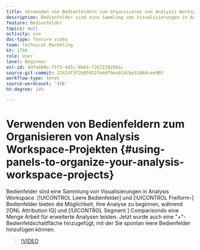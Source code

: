 ```yaml
---
title: Verwenden von Bedienfeldern zum Organisieren von Analysis Workspace-Projekten
description: Bedienfelder sind eine Sammlung von Visualisierungen in Analysis Workspace. Leere Bedienfelder und Freiform-Bedienfelder sind Orte, an denen Sie Ihre Analyse beginnen können, während Attribution IQ und Segmentvergleich für fortgeschrittenere Analysen eine große Herausforderung darstellen. Jetzt wurde auch eine "+"-Bedienfeldschaltfläche hinzugefügt, mit der Sie spontan leere Bedienfelder hinzufügen können.
feature: Bedienfelder
topics: null
activity: use
doc-type: feature video
team: Technical Marketing
kt: 1756
role: User
level: Beginner
exl-id: 4dfe699c-f5f3-4d5c-8b64-f2072292901c
source-git-commit: 32424f3f2b05952fe4df9ea91dcbe51684cee905
workflow-type: tm+mt
source-wordcount: '116'
ht-degree: 14%

---
```


# Verwenden von Bedienfeldern zum Organisieren von Analysis Workspace-Projekten {#using-panels-to-organize-your-analysis-workspace-projects}

Bedienfelder sind eine Sammlung von Visualisierungen in Analysis Workspace. [!UICONTROL Leere Bedienfelder]  und  [!UICONTROL Freiform-] Bedienfelder bieten die Möglichkeit, Ihre Analyse zu beginnen, während  [!DNL Attribution IQ] und  [!UICONTROL Segment ] Comparisondo eine Menge Arbeit für erweiterte Analysen leisten. Jetzt wurde auch eine &quot;+&quot;-Bedienfeldschaltfläche hinzugefügt, mit der Sie spontan leere Bedienfelder hinzufügen können.

>[!VIDEO](https://video.tv.adobe.com/v/23388/?quality=12)
